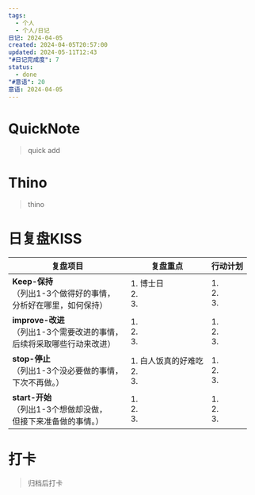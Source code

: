 ```yaml
---
tags:
  - 个人
  - 个人/日记
日记: 2024-04-05
created: 2024-04-05T20:57:00
updated: 2024-05-11T12:43
"#日记完成度": 7
status:
  - done
"#意语": 20
意语: 2024-04-05
---
```

# QuickNote
> quick add

# Thino
> thino

# 日复盘KISS
| **复盘项目**                                             | **复盘重点**                  | **行动计划**          |
| ---------------------------------------------------- | ------------------------- | ----------------- |
| **Keep-保持**<br>（列出1-3个做得好的事情，<br>   分析好在哪里，如何保持）     | 1.  博士日<br>2. <br>3.      | 1.  <br>2. <br>3. |
| **improve-改进**<br>（列出1-3个需要改进的事情，<br>  后续将采取哪些行动来改进） | 1.  <br>2. <br>3.         | 1.  <br>2. <br>3. |
| **stop-停止**<br>（列出1-3个没必要做的事情，<br>下次不再做。）            | 1.  白人饭真的好难吃<br>2. <br>3. | 1.  <br>2. <br>3. |
| **start-开始**<br>（列出1-3个想做却没做，<br>但接下来准备做的事情。）        | 1.  <br>2. <br>3.         | 1.  <br>2. <br>3. |



# 打卡
> 归档后打卡


